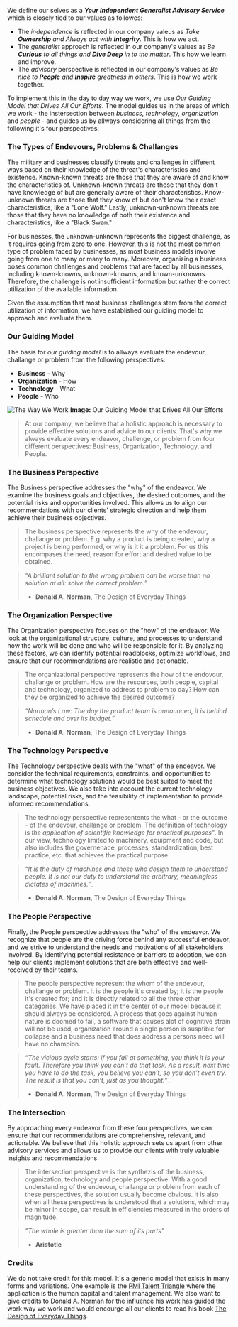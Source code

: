We define our selves as a **_Your Independent Generalist Advisory Service_** which is closely tied to our values as followes: 

* The _independence_ is reflected in our company valeus as *Take **Ownership** and Always act with **Integrity***. This is how we act. 
* The _generalist_ approach is reflected in our company's values as *Be **Curious** to all things and **Dive Deep** in to the matter*. This how we learn and improve.
* The _advisory_ perspective is reflected in our company's values as *Be nice to **People** and **Inspire** greatness in others*. This is how we work together.

To implement this in the day to day way we work, we use _Our Guiding Model that Drives All Our Efforts_. The model guides us in the areas of which we work - the instersection between *business, technology, organization* and *people* - and guides us by allways considering all things from the following it's four perspectives.

### The Types of Endevours, Problems & Challanges

The military and businesses classify threats and challenges in different ways based on their knowledge of the threat's characteristics and existence. Known-known threats are those that they are aware of and know the characteristics of. Unknown-known threats are those that they don't have knowledge of but are generally aware of their characteristics. Know-unknown threats are those that they know of but don't know their exact characteristics, like a "Lone Wolf." Lastly, unknown-unknown threats are those that they have no knowledge of both their existence and characteristics, like a "Black Swan."

For businesses, the unknown-unknown represents the biggest challenge, as it requires going from zero to one. However, this is not the most common type of problem faced by businesses, as most business models involve going from one to many or many to many. Moreover, organizing a business poses common challenges and problems that are faced by all businesses, including known-knowns, unknown-knowns, and known-unknowns. Therefore, the challenge is not insufficient information but rather the correct utilization of the available information.

Given the assumption that most business challenges stem from the correct utilization of information, we have established our guiding model to approach and evaluate them.

### Our Guiding Model
The basis for _our guiding model_ is to allways evaluate the endevour, challange or problem from the following perspectives:
* **Business** - Why
* **Organization** - How
* **Technology** - What
* **People** - Who

![The Way We Work](/assets/img/about/way-we-work-002.png "The Way We Work")
**Image:** Our Guiding Model that Drives All Our Efforts



> At our company, we believe that a holistic approach is necessary to provide effective solutions and advice to our clients. That's why we always evaluate every endeavor, challenge, or problem from four different perspectives: Business, Organization, Technology, and People.



### The Business Perspective
The Business perspective addresses the "why" of the endeavor. We examine the business goals and objectives, the desired outcomes, and the potential risks and opportunities involved. This allows us to align our recommendations with our clients' strategic direction and help them achieve their business objectives.

> The business perspective represents the why of the endevour, challange or problem. E.g. why a product is being created, why a project is being performed, or why is it it a problem. For us this encompases the need, reason for effort and desired value to be obtained.  

> *“A brilliant solution to the wrong problem can be worse than no solution at all: solve the correct problem.”*
> - **Donald A. Norman**, The Design of Everyday Things

### The Organization Perspective
The Organization perspective focuses on the "how" of the endeavor. We look at the organizational structure, culture, and processes to understand how the work will be done and who will be responsible for it. By analyzing these factors, we can identify potential roadblocks, optimize workflows, and ensure that our recommendations are realistic and actionable.


> The organizational perspective represents the how of the endovour, challange or problem. How are the resources, both people, capital and technology, organized to address to problem to day? How can they be organized to achieve the desired outcome? 

> _“Norman’s Law: The day the product team is announced, it is behind schedule and over its budget.”_
> - **Donald A. Norman**, The Design of Everyday Things

### The Technology Perspective
The Technology perspective deals with the "what" of the endeavor. We consider the technical requirements, constraints, and opportunities to determine what technology solutions would be best suited to meet the business objectives. We also take into account the current technology landscape, potential risks, and the feasibility of implementation to provide informed recommendations.

> The technology perspective representents the what - or the outcome - of the endevour, challange or problem. The definition of technology is _the application of scientific knowledge for practical purposes"_. In our view, technology limited to machinery, equipment and code, but also includes the governenace, processes, standardization, best practice, etc. that achieves the practical purpose.

> _“It is the duty of machines and those who design them to understand people. It is not our duty to understand the arbitrary, meaningless dictates of machines.”__
> - **Donald A. Norman**, The Design of Everyday Things

### The People Perspective
Finally, the People perspective addresses the "who" of the endeavor. We recognize that people are the driving force behind any successful endeavor, and we strive to understand the needs and motivations of all stakeholders involved. By identifying potential resistance or barriers to adoption, we can help our clients implement solutions that are both effective and well-received by their teams.

> The people perspective represent the whom of the endevour, challange or problem. It is the people it's created by; it is the people it's created for; and it is directly related to all the three other categories. We have placed it in the center of our model because it should always be considered. A process that goes against human nature is doomed to fail, a software that causes alot of cognitive strain will not be used, organization around a single person is susptible for collapse and a business need that does address a persons need will have no champion. 

> _“The vicious cycle starts: if you fail at something, you think it is your fault. Therefore you think you can’t do that task. As a result, next time you have to do the task, you believe you can’t, so you don’t even try. The result is that you can’t, just as you thought.”__
> - **Donald A. Norman**, The Design of Everyday Things

### The Intersection
By approaching every endeavor from these four perspectives, we can ensure that our recommendations are comprehensive, relevant, and actionable. We believe that this holistic approach sets us apart from other advisory services and allows us to provide our clients with truly valuable insights and recommendations.


> The intersection perspective is the synthezis of the business, organization, technology and people perspective. With a good understanding of the endevour, challange or problem from each of these perspectives, the solution usually become obvious. It is also when all these perspectives is understood that a solutions, which may be minor in scope, can result in efficiencies measured in the orders of magnitude.

> _"The whole is greater than the sum of its parts"_
> - **Aristotle**

### Credits
We do not take credit for this model. It's a generic model that exists in many forms and variations. One example is the [PMI Talent Triangle](https://www.pmi.org/learning/training-development/talent-triangle) where the application is the human capital and talent management. We also want to give credits to Donald A. Norman for the influence his work has guided the work way we work and would encourge all our clients to read his book [The Design of Everyday Things](https://www.goodreads.com/book/show/840.The_Design_of_Everyday_Things).